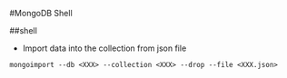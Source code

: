 #MongoDB Shell

##shell
- Import data into the collection from json file

 `mongoimport --db <XXX> --collection <XXX> --drop --file <XXX.json>`